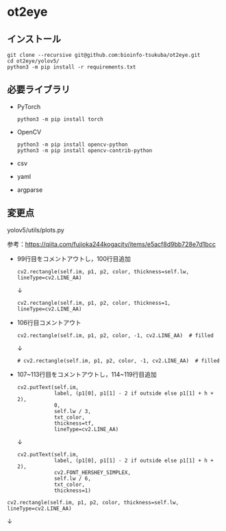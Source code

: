 # ot2eye



## インストール

```
git clone --recursive git@github.com:bioinfo-tsukuba/ot2eye.git
cd ot2eye/yolov5/
python3 -m pip install -r requirements.txt 
```



## 必要ライブラリ

- PyTorch

  ```
  python3 -m pip install torch
  ```

- OpenCV

  ```
  python3 -m pip install opencv-python
  python3 -m pip install opencv-contrib-python
  ```

- csv

- yaml

- argparse



## 変更点

yolov5/utils/plots.py

参考：https://qiita.com/fujioka244kogacity/items/e5acf8d9bb728e7d1bcc

* 99行目をコメントアウトし，100行目追加

  ```
  cv2.rectangle(self.im, p1, p2, color, thickness=self.lw, lineType=cv2.LINE_AA)
  ```

  ↓

  ```
  cv2.rectangle(self.im, p1, p2, color, thickness=1, lineType=cv2.LINE_AA)
  ```

* 106行目コメントアウト

  ```
  cv2.rectangle(self.im, p1, p2, color, -1, cv2.LINE_AA)  # filled
  ```

  ↓

  ```
  # cv2.rectangle(self.im, p1, p2, color, -1, cv2.LINE_AA)  # filled
  ```

* 107~113行目をコメントアウトし，114~119行目追加

  ```
  cv2.putText(self.im,
              label, (p1[0], p1[1] - 2 if outside else p1[1] + h + 2),
              0,
              self.lw / 3,
              txt_color,
              thickness=tf,
              lineType=cv2.LINE_AA)
  ```

  ↓

  ```
  cv2.putText(self.im,
              label, (p1[0], p1[1] - 2 if outside else p1[1] + h + 2),
              cv2.FONT_HERSHEY_SIMPLEX,
              self.lw / 6,
              txt_color,
              thickness=1)
  ```

  

```
cv2.rectangle(self.im, p1, p2, color, thickness=self.lw, lineType=cv2.LINE_AA)
```

↓